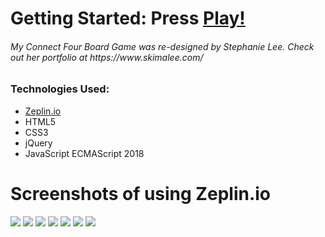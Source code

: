 <h1>Getting Started: Press
    <a href=
    "https://vianneychin.github.io/Two-Player-Connect-Four-with-Zeplin.io/"
    >Play!</a>
</h1>
<h6>My Connect Four Board Game was re-designed by Stephanie Lee. Check out her portfolio at https://www.skimalee.com/ </h6>
<h3>Technologies Used:</h3>
<ul>
    <li><a href="https://app.zeplin.io/project/5cc9f10029a16a6808a1f22a">Zeplin.io</a></li>
    <li>HTML5</li>
    <li>CSS3</li>
    <li>jQuery</li>
    <li>JavaScript ECMAScript 2018</li>
</ul>
<h1>Screenshots of using Zeplin.io</h1>
<img src="https://i.imgur.com/ynajQqU.png">
<img src="https://i.imgur.com/QXd4x6z.png">
<img src="https://i.imgur.com/jNyw0a2.png">
<img src="https://i.imgur.com/B9zUchS.png">
<img src="https://i.imgur.com/JsuxgWS.png">
<img src="https://i.imgur.com/FllsLgG.png">
<img src="https://i.imgur.com/n81Mb1V.png">